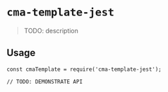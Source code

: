 # `cma-template-jest`

> TODO: description

## Usage

```
const cmaTemplate = require('cma-template-jest');

// TODO: DEMONSTRATE API
```
